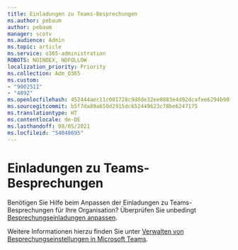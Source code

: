 ```yaml
---
title: Einladungen zu Teams-Besprechungen
ms.author: pebaum
author: pebaum
manager: scotv
ms.audience: Admin
ms.topic: article
ms.service: o365-administration
ROBOTS: NOINDEX, NOFOLLOW
localization_priority: Priority
ms.collection: Adm_O365
ms.custom:
- "9002511"
- "4892"
ms.openlocfilehash: 452444aec11c001728c9d8de32ee0883e4d92dcafee6294b90f481dc9531ed53
ms.sourcegitcommit: b5f7da89a650d2915dc652449623c78be6247175
ms.translationtype: HT
ms.contentlocale: de-DE
ms.lasthandoff: 08/05/2021
ms.locfileid: "54048695"
---
```

# <a name="teams-meeting-invitations"></a>Einladungen zu Teams-Besprechungen

Benötigen Sie Hilfe beim Anpassen der Einladungen zu Teams-Besprechungen für Ihre Organisation? Überprüfen Sie unbedingt [Besprechungseinladungen anpassen](https://docs.microsoft.com/microsoftteams/meeting-settings-in-teams#customize-meeting-invitations).  

Weitere Informationen hierzu finden Sie unter [Verwalten von Besprechungseinstellungen in Microsoft Teams](https://docs.microsoft.com/microsoftteams/meeting-settings-in-teams).
